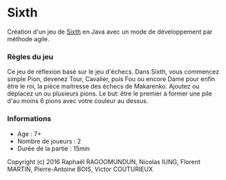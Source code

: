 # Sixth

Création d'un jeu de [Sixth](https://cdn2.trictrac.net/documents/originals/44/78/9e21ed12e2c6bf4ad792fbf93838b58b231e.pdf "Règles") en Java avec un mode de développement par méthode agile.

### Règles du jeu

Ce jeu de réflexion basé sur le jeu d'échecs. Dans Sixth, vous commencez simple Pion, devenez Tour, Cavalier, puis Fou ou encore Dame pour enfin être le roi, la pièce maitresse des échecs de Makarenko.
Ajoutez ou déplacez un ou plusieurs pions.
Le but: être le premier à former une pile d'au moins 6 pions avec votre couleur au dessus.

### Informations

- Age : 7+
- Nombre de joueurs : 2
- Durée de la partie : 15min

Copyright (c) 2016 Raphaël RAGOOMUNDUN, Nicolas IUNG, Florent MARTIN, Pierre-Antoine BOIS, Victor  COUTURIEUX
